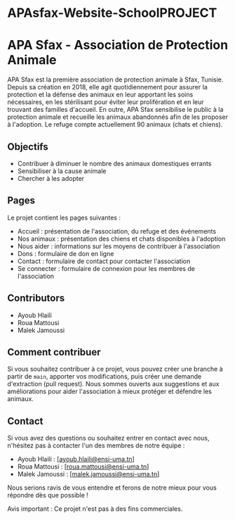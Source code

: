 # APAsfax-Website-SchoolPROJECT


# APA Sfax - Association de Protection Animale

APA Sfax est la première association de protection animale à Sfax, Tunisie. Depuis sa création en 2018, elle agit quotidiennement pour assurer la protection et la défense des animaux en leur apportant les soins nécessaires, en les stérilisant pour éviter leur prolifération et en leur trouvant des familles d'accueil. En outre, APA Sfax sensibilise le public à la protection animale et recueille les animaux abandonnés afin de les proposer à l'adoption. Le refuge compte actuellement 90 animaux (chats et chiens).

## Objectifs

- Contribuer à diminuer le nombre des animaux domestiques errants
- Sensibiliser à la cause animale
- Chercher à les adopter

## Pages

Le projet contient les pages suivantes :

- Accueil : présentation de l'association, du refuge et des événements
- Nos animaux : présentation des chiens et chats disponibles à l'adoption
- Nous aider : informations sur les moyens de contribuer à l'association
- Dons : formulaire de don en ligne
- Contact : formulaire de contact pour contacter l'association
- Se connecter : formulaire de connexion pour les membres de l'association

## Contributors

- Ayoub Hlaili
- Roua Mattousi
- Malek Jamoussi

## Comment contribuer

Si vous souhaitez contribuer à ce projet, vous pouvez créer une branche à partir de `main`, apporter vos modifications, puis créer une demande d'extraction (pull request). Nous sommes ouverts aux suggestions et aux améliorations pour aider l'association à mieux protéger et défendre les animaux. 

## Contact
Si vous avez des questions ou souhaitez entrer en contact avec nous, n'hésitez pas à contacter l'un des membres de notre équipe :

- Ayoub Hlaili : [ayoub.hlaili@ensi-uma.tn]
- Roua Mattousi : [roua.mattousi@ensi-uma.tn]
- Malek Jamoussi : [malek.jamoussi@ensi-uma.tn]

Nous serions ravis de vous entendre et ferons de notre mieux pour vous répondre dès que possible !

Avis important : Ce projet n'est pas à des fins commerciales.
